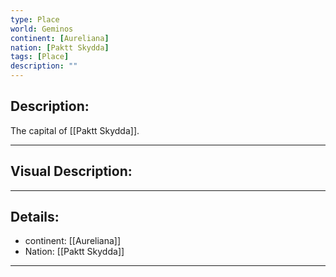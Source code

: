 ```yaml
---
type: Place
world: Geminos
continent: [Aureliana]
nation: [Paktt Skydda]
tags: [Place]
description: ""
---
```


## Description:

The capital of [[Paktt Skydda]].

---

## Visual Description:

---
## Details:
- continent: [[Aureliana]]
- Nation: [[Paktt Skydda]]

---




